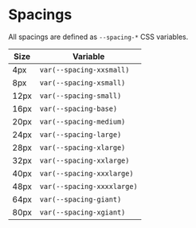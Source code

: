 
# Spacings

All spacings are defined as `--spacing-*` CSS variables.

| Size | Variable                   |  
| ---- | -------------------------- |  
| 4px  | `var(--spacing-xxsmall)`   |  
| 8px  | `var(--spacing-xsmall)`    |  
| 12px | `var(--spacing-small)`     |  
| 16px | `var(--spacing-base)`      |  
| 20px | `var(--spacing-medium)`    |  
| 24px | `var(--spacing-large)`     |  
| 28px | `var(--spacing-xlarge)`    |  
| 32px | `var(--spacing-xxlarge)`   |  
| 40px | `var(--spacing-xxxlarge)`  |  
| 48px | `var(--spacing-xxxxlarge)` |  
| 64px | `var(--spacing-giant)`     |  
| 80px | `var(--spacing-xgiant)`    |  
